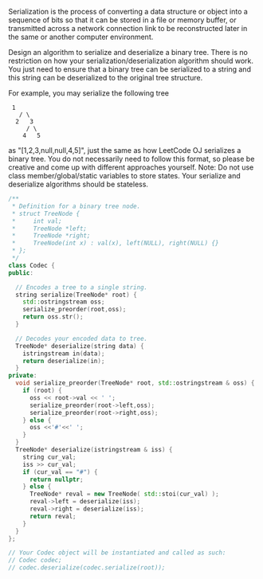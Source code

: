 Serialization is the process of converting a data structure or object into a sequence of bits so that it can be stored in a file or memory buffer, or transmitted across a network connection link to be reconstructed later in the same or another computer environment.

Design an algorithm to serialize and deserialize a binary tree. There is no restriction on how your serialization/deserialization algorithm should work. You just need to ensure that a binary tree can be serialized to a string and this string can be deserialized to the original tree structure.

For example, you may serialize the following tree

```
 1
   / \
  2   3
     / \
    4   5  
```

as "[1,2,3,null,null,4,5]", just the same as how LeetCode OJ serializes a binary tree. You do not necessarily need to follow this format, so please be creative and come up with different approaches yourself.
Note: Do not use class member/global/static variables to store states. Your serialize and deserialize algorithms should be stateless.

```cpp
/**
 * Definition for a binary tree node.
 * struct TreeNode {
 *     int val;
 *     TreeNode *left;
 *     TreeNode *right;
 *     TreeNode(int x) : val(x), left(NULL), right(NULL) {}
 * };
 */
class Codec {
public:

  // Encodes a tree to a single string.
  string serialize(TreeNode* root) {
    std::ostringstream oss;
    serialize_preorder(root,oss);
    return oss.str();
  }

  // Decodes your encoded data to tree.
  TreeNode* deserialize(string data) {
    istringstream in(data);
    return deserialize(in);
  }
private:
  void serialize_preorder(TreeNode* root, std::ostringstream & oss) {
    if (root) {
      oss << root->val << ' ';
      serialize_preorder(root->left,oss);
      serialize_preorder(root->right,oss);
    } else {
      oss <<'#'<<' ';
    }
  }
  TreeNode* deserialize(istringstream & iss) {
    string cur_val;
    iss >> cur_val;
    if (cur_val == "#") {
      return nullptr;
    } else {
      TreeNode* reval = new TreeNode( std::stoi(cur_val) );
      reval->left = deserialize(iss);
      reval->right = deserialize(iss);
      return reval;
    }
  }
};

// Your Codec object will be instantiated and called as such:
// Codec codec;
// codec.deserialize(codec.serialize(root));
```
